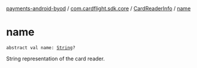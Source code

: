 [payments-android-byod](../../index.md) / [com.cardflight.sdk.core](../index.md) / [CardReaderInfo](index.md) / [name](./name.md)

# name

`abstract val name: `[`String`](https://kotlinlang.org/api/latest/jvm/stdlib/kotlin/-string/index.html)`?`

String representation of the card reader.

